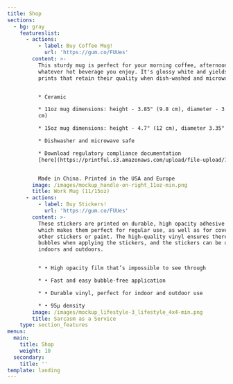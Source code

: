 ```yaml
---
title: Shop
sections:
  - bg: gray
    featureslist:
      - actions:
          - label: Buy Coffee Mug!
            url: 'https://gum.co/FUUes'
        content: >-
          This sturdy mug is perfect for your morning coffee, afternoon tea, or
          whatever hot beverage you enjoy. It's glossy white and yields vivid
          prints that retain their quality when dish-washed and microwaved.


          * Ceramic

          * 11oz mug dimensions: height - 3.85" (9.8 cm), diameter - 3.35" (8.5
          cm)

          * 15oz mug dimensions: height - 4.7" (12 cm), diameter 3.35" (8.5 cm)

          * Dishwasher and microwave safe

          * Download regulatory compliance documentation
          [here](https://printful.s3.amazonaws.com/upload/file-upload/70/7013f677066b299d9346c77445f3d701?response-content-disposition=attachment%3B%20filename%3D%22White_mug_reg.zip%22&response-content-type=application%2Fzip&AWSAccessKeyId=AKIAJH7JLGRY6WQHFAZQ&Expires=1700482566&Signature=fIbwqDCFqOD3IQUv3slMBXfcaEY%3D).


          Made in China. Printed in the USA and Europe
        image: /images/mockup_handle-on-right_11oz-min.png
        title: Work Mug (11/15oz)
      - actions:
          - label: Buy Stickers!
            url: 'https://gum.co/FUUes'
        content: >-
          These stickers are printed on durable, high opacity adhesive vinyl
          which makes them perfect for regular use, as well as for covering
          other stickers or paint. The high-quality vinyl ensures there are no
          bubbles when applying the stickers, and the stickers can be used both
          indoors and outdoors.


          * • High opacity film that’s impossible to see through

          * • Fast and easy bubble-free application

          * • Durable vinyl, perfect for indoor and outdoor use

          * • 95µ density
        image: /images/mockup_lifestyle-3_lifestyle_4x4-min.png
        title: Sarcasm as a Service
    type: section_features
menus:
  main:
    title: Shop
    weight: 10
  secondary:
    title: ''
template: landing
---
```


